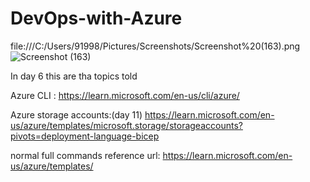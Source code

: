 # DevOps-with-Azure

file:///C:/Users/91998/Pictures/Screenshots/Screenshot%20(163).png 
![Screenshot (163)](https://github.com/user-attachments/assets/6d23ffa4-9b20-4fc4-92e1-3f3e27c1b0c3)

In day 6 this are tha topics told 


Azure CLI :
https://learn.microsoft.com/en-us/cli/azure/ 

Azure storage accounts:(day 11)
https://learn.microsoft.com/en-us/azure/templates/microsoft.storage/storageaccounts?pivots=deployment-language-bicep 

normal full commands reference url: 
https://learn.microsoft.com/en-us/azure/templates/ 

